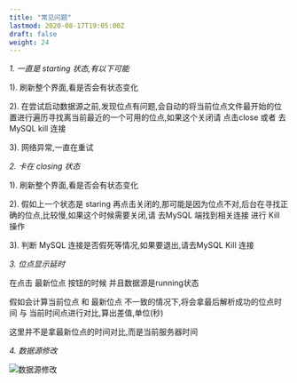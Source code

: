 ```yaml
---
title: "常见问题"
lastmod: 2020-08-17T19:05:00Z
draft: false
weight: 24
---
```



*1. 一直是 starting 状态,有以下可能*

1). 刷新整个界面,看是否会有状态变化

2). 在尝试启动数据源之前,发现位点有问题,会自动的将当前位点文件最开始的位置进行遍历寻找离当前最近的一个可用的位点,如果这个关闭请 点击close 或者 去MySQL kill 连接

3). 网络异常,一直在重试


*2. 卡在 closing 状态*

1). 刷新整个界面,看是否会有状态变化

2). 假如上一个状态是 staring 再点击关闭的,那可能是因为位点不对,后台在寻找正确的位点,比较慢,如果这个时候需要关闭,请 去MySQL 端找到相关连接 进行 Kill 操作

3). 判断 MySQL 连接是否假死等情况,如果要退出,请去MySQL Kill 连接


*3. 位点显示延时*

在点击 最新位点 按钮的时候 并且数据源是running状态

假如会计算当前位点 和 最新位点 不一致的情况下,将会拿最后解析成功的位点时间 与 当前时间点进行对比,算出差值,单位(秒)

这里并不是拿最新位点的时间对比,而是当前服务器时间

*4. 数据源修改*

![数据源修改](/data_source/edit)